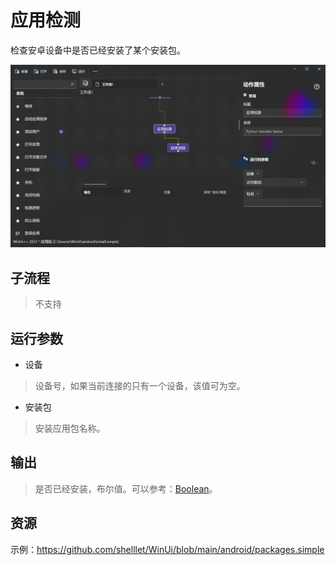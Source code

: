 # 应用检测 
检查安卓设备中是否已经安装了某个安装包。

![AdbIsInstalled](./images/21.png ':size=90%')


## 子流程
> 不支持


## 运行参数

* 设备
> 设备号，如果当前连接的只有一个设备，该值可为空。

* 安装包
> 安装应用包名称。


## 输出

> 是否已经安装，布尔值。可以参考：[Boolean](./types/Boolean.md)。
    

## 资源

示例：https://github.com/shelllet/WinUi/blob/main/android/packages.simple
